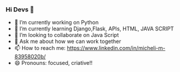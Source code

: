 ### Hi Devs 👋



- 🔭 I’m currently working on Python
- 🌱 I’m currently learning Django,Flask, APIs, HTML, JAVA SCRIPT
- 👯 I’m looking to collaborate on Java Script
- 💬 Ask me about how we can work together
- 📫 How to reach me: https://www.linkedin.com/in/micheli-m-83958020b/
- 😄 Pronouns: focused, criative!!


